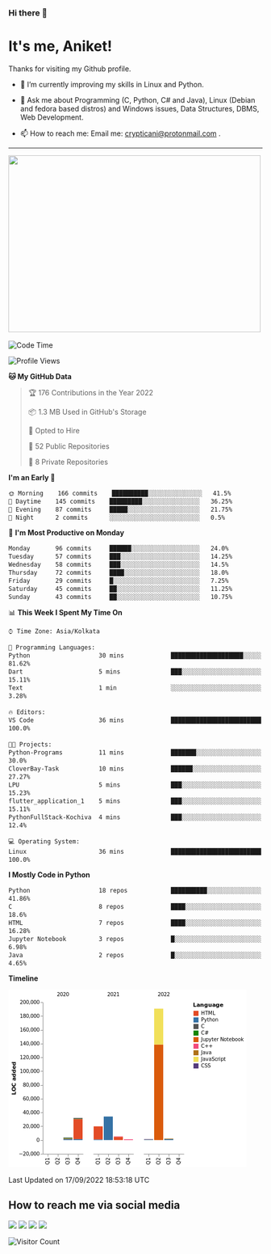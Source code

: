 ### Hi there 👋

   # It's me, Aniket!
   Thanks for visiting my Github profile.

<!--
**crypticani/crypticani** is a ✨ _special_ ✨ repository because its `README.md` (this file) appears on your GitHub profile. -->

- 🌱 I’m currently improving my skills in Linux and Python.

- 💬 Ask me about Programming (C, Python, C# and Java), Linux (Debian and fedora based distros) and Windows issues, Data Structures, DBMS, Web Development.

- 📫 How to reach me: Email me: crypticani@protonmail.com .

---

<a href="#"><img src="https://github-readme-stats.vercel.app/api?username=crypticani&show_icons=true&hide_border=false&layout=default&theme=dracula&count_private=true" width="500" height="350"></a>

<!--START_SECTION:waka-->
![Code Time](http://img.shields.io/badge/Code%20Time-71%20hrs%2055%20mins-blue)

![Profile Views](http://img.shields.io/badge/Profile%20Views-0-blue)

**🐱 My GitHub Data** 

> 🏆 176 Contributions in the Year 2022
 > 
> 📦 1.3 MB Used in GitHub's Storage 
 > 
> 💼 Opted to Hire
 > 
> 📜 52 Public Repositories 
 > 
> 🔑 8 Private Repositories  
 > 
**I'm an Early 🐤** 

```text
🌞 Morning    166 commits    ██████████░░░░░░░░░░░░░░░   41.5% 
🌆 Daytime    145 commits    █████████░░░░░░░░░░░░░░░░   36.25% 
🌃 Evening    87 commits     █████░░░░░░░░░░░░░░░░░░░░   21.75% 
🌙 Night      2 commits      ░░░░░░░░░░░░░░░░░░░░░░░░░   0.5%

```
📅 **I'm Most Productive on Monday** 

```text
Monday       96 commits     ██████░░░░░░░░░░░░░░░░░░░   24.0% 
Tuesday      57 commits     ███░░░░░░░░░░░░░░░░░░░░░░   14.25% 
Wednesday    58 commits     ███░░░░░░░░░░░░░░░░░░░░░░   14.5% 
Thursday     72 commits     ████░░░░░░░░░░░░░░░░░░░░░   18.0% 
Friday       29 commits     █░░░░░░░░░░░░░░░░░░░░░░░░   7.25% 
Saturday     45 commits     ██░░░░░░░░░░░░░░░░░░░░░░░   11.25% 
Sunday       43 commits     ██░░░░░░░░░░░░░░░░░░░░░░░   10.75%

```


📊 **This Week I Spent My Time On** 

```text
⌚︎ Time Zone: Asia/Kolkata

💬 Programming Languages: 
Python                   30 mins             ████████████████████░░░░░   81.62% 
Dart                     5 mins              ███░░░░░░░░░░░░░░░░░░░░░░   15.11% 
Text                     1 min               ░░░░░░░░░░░░░░░░░░░░░░░░░   3.28%

🔥 Editors: 
VS Code                  36 mins             █████████████████████████   100.0%

🐱‍💻 Projects: 
Python-Programs          11 mins             ███████░░░░░░░░░░░░░░░░░░   30.0% 
CloverBay-Task           10 mins             ██████░░░░░░░░░░░░░░░░░░░   27.27% 
LPU                      5 mins              ███░░░░░░░░░░░░░░░░░░░░░░   15.23% 
flutter_application_1    5 mins              ███░░░░░░░░░░░░░░░░░░░░░░   15.11% 
PythonFullStack-Kochiva  4 mins              ███░░░░░░░░░░░░░░░░░░░░░░   12.4%

💻 Operating System: 
Linux                    36 mins             █████████████████████████   100.0%

```

**I Mostly Code in Python** 

```text
Python                   18 repos            ██████████░░░░░░░░░░░░░░░   41.86% 
C                        8 repos             ████░░░░░░░░░░░░░░░░░░░░░   18.6% 
HTML                     7 repos             ████░░░░░░░░░░░░░░░░░░░░░   16.28% 
Jupyter Notebook         3 repos             █░░░░░░░░░░░░░░░░░░░░░░░░   6.98% 
Java                     2 repos             █░░░░░░░░░░░░░░░░░░░░░░░░   4.65%

```


**Timeline**

![Chart not found](https://raw.githubusercontent.com/crypticani/crypticani/master/charts/bar_graph.png) 


 Last Updated on 17/09/2022 18:53:18 UTC
<!--END_SECTION:waka-->

## How to reach me via social media
<p>
<a href="https://www.linkedin.com/in/crypticani/"><img src="https://img.shields.io/badge/-LinkedIn-blue?&style=for-the-badge&logo=linkedin&logoColor=white" height=30></a> 
<a href="https://twitter.com/crypticani"><img src="https://img.shields.io/badge/twitter-%231DA1F2.svg?&style=for-the-badge&logo=twitter&logoColor=white" height=30></a> 
<a href="https://www.quora.com/profile/Cryptic-Ani"><img src="https://img.shields.io/badge/-Quora-critical?&style=for-the-badge&logo=quora&logoColor=white" height=30></a>   
<a href="https://t.me/crypticani"><img src="https://img.shields.io/badge/-Telegram-informational?&style=for-the-badge&logo=telegram&logoColor=white" height=30></a> 

</p>

![Visitor Count](https://profile-counter.glitch.me/{crypticani}/count.svg)
